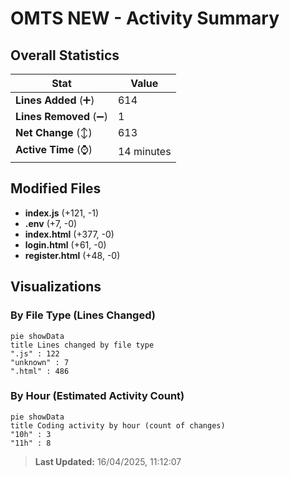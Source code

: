# OMTS NEW - Activity Summary 

## Overall Statistics

| Stat                   | Value                                                             |
| ---------------------- | ----------------------------------------------------------------- |
| **Lines Added** (➕)   | 614                                          |
| **Lines Removed** (➖) | 1                                        |
| **Net Change** (↕)    | 613                |
| **Active Time** (⌚)   | 14 minutes |


## Modified Files
- **index.js** (+121, -1)
- **.env** (+7, -0)
- **index.html** (+377, -0)
- **login.html** (+61, -0)
- **register.html** (+48, -0)

## Visualizations

### By File Type (Lines Changed)

```mermaid
pie showData
title Lines changed by file type
".js" : 122
"unknown" : 7
".html" : 486
```

### By Hour (Estimated Activity Count)

```mermaid
pie showData
title Coding activity by hour (count of changes)
"10h" : 3
"11h" : 8
```


> **Last Updated:** 16/04/2025, 11:12:07